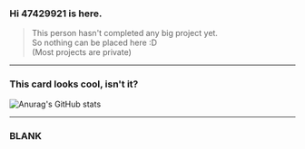 ### Hi 47429921 is here.
>This person hasn't completed any big project yet.  
>So nothing can be placed here :D  
> (Most projects are private)

***

### This card looks cool, isn't it?  
![Anurag's GitHub stats](https://github-readme-stats.vercel.app/api?username=47429921&show_icons=true&theme=dark)

***

### BLANK
